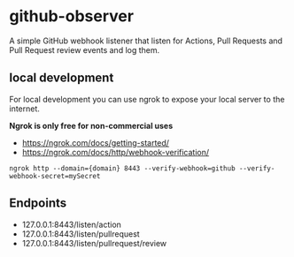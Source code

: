 # github-observer
A simple GitHub webhook listener that listen for Actions, Pull Requests and Pull Request review events and log them.

## local development
For local development you can use ngrok to expose your local server to the internet.

**Ngrok is only free for non-commercial uses**
* https://ngrok.com/docs/getting-started/
* https://ngrok.com/docs/http/webhook-verification/

```shell
ngrok http --domain={domain} 8443 --verify-webhook=github --verify-webhook-secret=mySecret
```

## Endpoints
- 127.0.0.1:8443/listen/action
- 127.0.0.1:8443/listen/pullrequest
- 127.0.0.1:8443/listen/pullrequest/review
